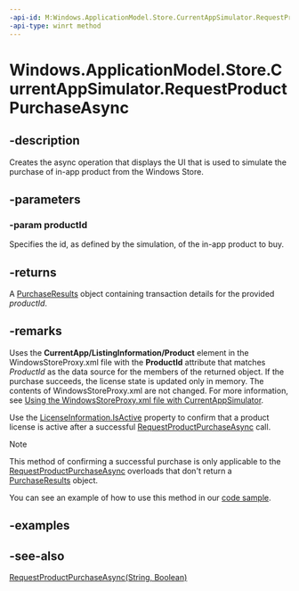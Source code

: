 ----api-id: M:Windows.ApplicationModel.Store.CurrentAppSimulator.RequestProductPurchaseAsync(System.String)
-api-type: winrt method
---<!-- Method syntaxpublic Windows.Foundation.IAsyncOperation<Windows.ApplicationModel.Store.PurchaseResults> RequestProductPurchaseAsync(System.String productId)--># Windows.ApplicationModel.Store.CurrentAppSimulator.RequestProductPurchaseAsync## -descriptionCreates the async operation that displays the UI that is used to simulate the purchase of in-app product from the Windows Store.## -parameters### -param productIdSpecifies the id, as defined by the simulation, of the in-app product to buy.## -returnsA [PurchaseResults](purchaseresults.md) object containing transaction details for the provided *productId*.## -remarksUses the **CurrentApp/ListingInformation/Product** element in the WindowsStoreProxy.xml file with the **ProductId** attribute that matches *ProductId* as the data source for the members of the returned object. If the purchase succeeds, the license state is updated only in memory. The contents of WindowsStoreProxy.xml are not changed. For more information, see [Using the WindowsStoreProxy.xml file with CurrentAppSimulator](https://msdn.microsoft.com/windows/uwp/monetize/in-app-purchases-and-trials-using-the-windows-applicationmodel-store-namespace#proxy).Use the [LicenseInformation.IsActive](licenseinformation_isactive.md) property to confirm that a product license is active after a successful [RequestProductPurchaseAsync](currentappsimulator_requestproductpurchaseasync.md) call.> [!NOTE]> This method of confirming a successful purchase is only applicable to the [RequestProductPurchaseAsync](currentappsimulator_requestproductpurchaseasync.md) overloads that don't return a [PurchaseResults](purchaseresults.md) object.You can see an example of how to use this method in our [code sample](http://go.microsoft.com/fwlink/p/?linkid=231569).## -examples## -see-also[RequestProductPurchaseAsync(String, Boolean)](currentappsimulator_requestproductpurchaseasync_1631257175.md)